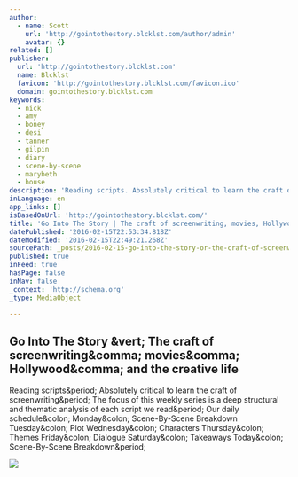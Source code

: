 ```yaml
---
author:
  - name: Scott
    url: 'http://gointothestory.blcklst.com/author/admin'
    avatar: {}
related: []
publisher:
  url: 'http://gointothestory.blcklst.com'
  name: Blcklst
  favicon: 'http://gointothestory.blcklst.com/favicon.ico'
  domain: gointothestory.blcklst.com
keywords:
  - nick
  - amy
  - boney
  - desi
  - tanner
  - gilpin
  - diary
  - scene-by-scene
  - marybeth
  - house
description: 'Reading scripts. Absolutely critical to learn the craft of screenwriting. The focus of this weekly series is a deep structural and thematic analysis of each script we read. Our daily schedule: Monday: Scene-By-Scene Breakdown Tuesday: Plot Wednesday: Characters Thursday: Themes Friday: Dialogue Saturday: Takeaways Today: Scene-By-Scene Breakdown.'
inLanguage: en
app_links: []
isBasedOnUrl: 'http://gointothestory.blcklst.com/'
title: 'Go Into The Story | The craft of screenwriting, movies, Hollywood, and the creative life'
datePublished: '2016-02-15T22:53:34.818Z'
dateModified: '2016-02-15T22:49:21.268Z'
sourcePath: _posts/2016-02-15-go-into-the-story-or-the-craft-of-screenwriting-movies-holl.md
published: true
inFeed: true
hasPage: false
inNav: false
_context: 'http://schema.org'
_type: MediaObject

---
```

<article style=""><h1>Go Into The Story &amp;vert; The craft of screenwriting&amp;comma; movies&amp;comma; Hollywood&amp;comma; and the creative life</h1><p>Reading scripts&amp;period; Absolutely critical to learn the craft of screenwriting&amp;period; The focus of this weekly series is a deep structural and thematic analysis of each script we read&amp;period; Our daily schedule&amp;colon; Monday&amp;colon; Scene-By-Scene Breakdown Tuesday&amp;colon; Plot Wednesday&amp;colon; Characters Thursday&amp;colon; Themes Friday&amp;colon; Dialogue Saturday&amp;colon; Takeaways Today&amp;colon; Scene-By-Scene Breakdown&amp;period;</p><img src="http://pmcvariety.files.wordpress.com/2014/10/gonegirl_pike.jpg" /></article>